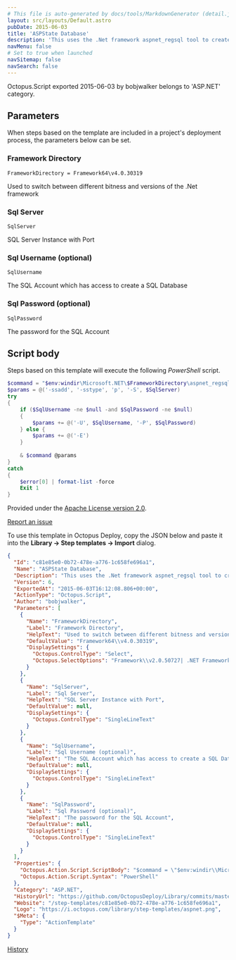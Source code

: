 ```yaml
---
# This file is auto-generated by docs/tools/MarkdownGenerator (detail.js)
layout: src/layouts/Default.astro
pubDate: 2015-06-03
title: 'ASPState Database'
description: 'This uses the .Net framework aspnet_regsql tool to create an ASPState database using the credentials provided. If the username and password are both empty then it will attempt a trusted connection.'
navMenu: false
# Set to true when launched
navSitemap: false
navSearch: false
---
```


Octopus.Script exported 2015-06-03 by bobjwalker belongs to 'ASP.NET' category.

## Parameters

When steps based on the template are included in a project's deployment process, the parameters below can be set.


<div class="param">

### Framework Directory

`FrameworkDirectory = Framework64\v4.0.30319`

Used to switch between different bitness and versions of the .Net framework

</div>
        
<div class="param">

### Sql Server

`SqlServer`

SQL Server Instance with Port

</div>
        
<div class="param">

### Sql Username (optional)

`SqlUsername`

The SQL Account which has access to create a SQL Database

</div>
        
<div class="param">

### Sql Password (optional)

`SqlPassword`

The password for the SQL Account

</div>
        

## Script body

Steps based on this template will execute the following *PowerShell* script.

```powershell
$command = "$env:windir\Microsoft.NET\$FrameworkDirectory\aspnet_regsql.exe"
$params = @('-ssadd', '-sstype', 'p', '-S', $SqlServer)
try
{    
    if ($SqlUsername -ne $null -and $SqlPassword -ne $null)
    {
        $params += @('-U', $SqlUsername, '-P', $SqlPassword)
    } else {
        $params += @('-E')
    }
    
    & $command @params
}
catch
{    
    $error[0] | format-list -force
    Exit 1
}
```

Provided under the [Apache License version 2.0](https://github.com/OctopusDeploy/Library/blob/master/LICENSE.txt).

[Report an issue](https://github.com/OctopusDeploy/Library/issues/new?assignees=&labels=&projects=&template=bug-report.yml&title=Issue%20with%20ASPState%20Database&step-template=ASPState%20Database)

<div class="get-json">

To use this template in Octopus Deploy, copy the JSON below and paste it into the **Library → Step templates → Import** dialog.

```json
{
  "Id": "c81e85e0-0b72-478e-a776-1c658fe696a1",
  "Name": "ASPState Database",
  "Description": "This uses the .Net framework aspnet_regsql tool to create an ASPState database using the credentials provided. If the username and password are both empty then it will attempt a trusted connection.",
  "Version": 6,
  "ExportedAt": "2015-06-03T16:12:08.806+00:00",
  "ActionType": "Octopus.Script",
  "Author": "bobjwalker",
  "Parameters": [
    {
      "Name": "FrameworkDirectory",
      "Label": "Framework Directory",
      "HelpText": "Used to switch between different bitness and versions of the .Net framework",
      "DefaultValue": "Framework64\\v4.0.30319",
      "DisplaySettings": {
        "Octopus.ControlType": "Select",
        "Octopus.SelectOptions": "Framework\\v2.0.50727| .NET Framework Ver 2.0/3.0/3.5 (32-bit)\nFramework64\\v2.0.50727| .NET Framework ver 2.0/3.0/3.5 (64-bit)\nFramework\\v4.0.30319| .NET Framework version 4 (32-bit)\nFramework64\\v4.0.30319| .NET Framework version 4 (64-bit)"
      }
    },
    {
      "Name": "SqlServer",
      "Label": "Sql Server",
      "HelpText": "SQL Server Instance with Port",
      "DefaultValue": null,
      "DisplaySettings": {
        "Octopus.ControlType": "SingleLineText"
      }
    },
    {
      "Name": "SqlUsername",
      "Label": "Sql Username (optional)",
      "HelpText": "The SQL Account which has access to create a SQL Database",
      "DefaultValue": null,
      "DisplaySettings": {
        "Octopus.ControlType": "SingleLineText"
      }
    },
    {
      "Name": "SqlPassword",
      "Label": "Sql Password (optional)",
      "HelpText": "The password for the SQL Account",
      "DefaultValue": null,
      "DisplaySettings": {
        "Octopus.ControlType": "SingleLineText"
      }
    }
  ],
  "Properties": {
    "Octopus.Action.Script.ScriptBody": "$command = \"$env:windir\\Microsoft.NET\\$FrameworkDirectory\\aspnet_regsql.exe\"\n$params = @('-ssadd', '-sstype', 'p', '-S', $SqlServer)\ntry\n{    \n    if ($SqlUsername -ne $null -and $SqlPassword -ne $null)\n    {\n        $params += @('-U', $SqlUsername, '-P', $SqlPassword)\n    } else {\n        $params += @('-E')\n    }\n    \n    & $command @params\n}\ncatch\n{    \n    $error[0] | format-list -force\n    Exit 1\n}",
    "Octopus.Action.Script.Syntax": "PowerShell"
  },
  "Category": "ASP.NET",
  "HistoryUrl": "https://github.com/OctopusDeploy/Library/commits/master/step-templates//opt/buildagent/work/75443764cd38076d/step-templates/aspnet-state-database.json",
  "Website": "/step-templates/c81e85e0-0b72-478e-a776-1c658fe696a1",
  "Logo": "https://i.octopus.com/library/step-templates/aspnet.png",
  "$Meta": {
    "Type": "ActionTemplate"
  }
}
```

[History](https://github.com/OctopusDeploy/Library/commits/master/step-templates/https://github.com/OctopusDeploy/Library/commits/master/step-templates//opt/buildagent/work/75443764cd38076d/step-templates/aspnet-state-database.json)

</div>
